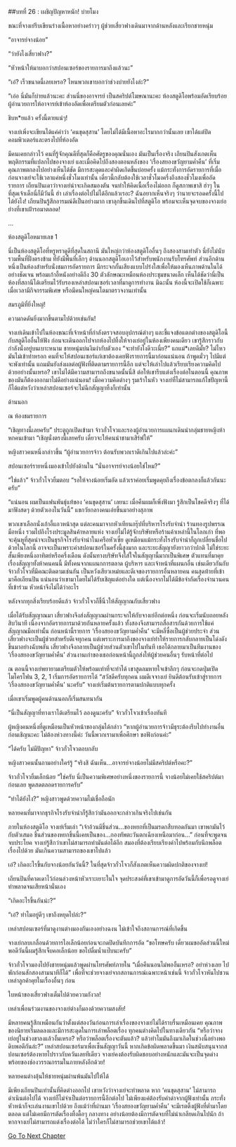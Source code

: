 ##บทที่ 26 : เผชิญปัญหาหนัก!
บ่ายโมง

ขณะที่จางเย่รีบเขียนร่างเนื้อหาอย่างคร่าวๆ ผู้ช่วยเสี่ยวฟางเดินมาจากด้านหลังและเรียกชายหนุ่ม

“อาจารย์จางน้อย”

“ว่ายังไงเสี่ยวฟาง?”

“หัวหน้าให้มาบอกว่าสปอนเซอร์ของรายการมาถึงแล้วนะ”

“เอ๋? เร็วขนาดนี้เลยเหรอ? ไหนพวกเขาบอกว่าช่วงบ่ายยังไงล่ะ?”

“เอ่อ นี่มันก็บ่ายแล้วนะคะ ส่วนนี่ของอาจารย์ เป็นสคริปต์โฆษณานะคะ ห้องสตูดิโอพร้อมอัดเรียบร้อย ผู้อำนวยการให้อาจารย์เข้าห้องอัดเพื่อเตรียมตัวก่อนเลยค่ะ”

ชิบห*ยแล้ว ครั้งนี้ตายแน่ๆ!

จางเย่เพิ่งจะเขียนได้แค่คำว่า ‘คนขุดสุสาน’ โดยไม่ได้มีเนื้อหาอะไรมากกว่านั้นเลย เขาได้แต่ปิดคอมพิวเตอร์และตรงไปที่ห้องอัด

มีคนเคยกล่าวไว้ คนที่รู้จักคุณดีที่สุดก็คือศัตรูของคุณนั่นเอง มันเป็นเรื่องจริง เถียนปินสังเกตเห็นพฤติกรรมที่แปลกไปของจางเย่ และเมื่อคิดไปถึงสองตอนหลังของ ‘เรื่องสยองขวัญยามค่ำคืน’ ที่เริ่มคุณภาพตกลงไปอย่างเห็นได้ชัด มีการสะดุดและคำผิดเกิดขึ้นบ่อยครั้ง แม้กระทั่งการอัดรายการที่เมื่อก่อนจางเย่จะใช้เวลาแค่หนึ่งชั่วโมงเท่านั้น เดี๋ยวนี้กลับต้องใช้เวลาชั่วโมงครึ่งถึงสองชั่วโมงเพื่ออัดรายการ เถียนปินเดาว่าจางเย่น่าจะเกิดสมองตัน จนทำให้คิดเนื้อเรื่องไม่ออก ก็ดูสภาพเขาสิ ฮ่าๆ ในที่สุดเจ้าเด็กนี่ก็มีวันนี้ ฮ่า เล่าเรื่องต่อไปไม่ได้อีกแล้วเรอะ? ฉันอยากเห็นจริงๆ ว่านายจะรอดครั้งนี้ไปได้ยังไง! เถียนปินรู้สึกอารมณ์ดีเป็นอย่างมาก เขาลุกขึ้นเดินไปที่สตูดิโอ พร้อมจะเห็นจุดจบของจางเย่อย่างที่เขาเฝ้ารอมาตลอด!

…

ห้องสตูดิโอหมายเลข 1

นี่เป็นห้องสตูดิโอที่หรูหราดูดีที่สุดในสถานี มันใหญ่กว่าห้องสตูดิโออื่นๆ ถึงสองสามเท่าตัว นี่ยังไม่นับรวมพื้นที่ฝั่งตรงข้าม ที่ยังมีพื้นที่เล็กๆ ด้านนอกสตูดิโอเอาไว้สำหรับพนักงานรับโทรศัพท์ ส่วนอีกด้านหนึ่งเป็นห้องสำหรับนั่งชมการอัดรายการ มีกระจกกั้นเสียงแบบโปร่งใสเพื่อให้มองเห็นภาพด้านในได้อย่างชัดเจน พร้อมเก้าอี้หนังอย่างดีถึง 30 ตัวลักษณะเหมือนห้องประชุมขนาดเล็ก เห็นได้ชัดว่านี่เป็นห้องที่สถานีได้เตรียมไว้รับรองเหล่าสปอนเซอร์เวลาที่มาดูการทำงาน มิฉะนั้น ห้องนี้จะเปิดใช้ก็เฉพาะเมื่อเวลามีกิจกรรมพิเศษ หรือมีคนใหญ่คนโตมาตรวจงานเท่านั้น

สมรภูมิที่ยิ่งใหญ่!

ความกดดันยิ่งมากขึ้นตามไปด้วยเช่นกัน!

จางเย่เดินเข้าไปในห้องขณะที่เจ้าหน้าที่กำลังตรวจสอบอุปกรณ์ต่างๆ และชี้แจงข้อแตกต่างของสตูดิโอนี้กับสตูดิโออื่นให้ฟัง ก่อนจะเดินออกไปจากห้องไปทิ้งให้จางเย่อยู่ในห้องเพียงคนเดียว เขารู้สึกราวกับกำลังนั่งอยู่บนเบาะหนาม ชายหนุ่มบ่นงึมงำกับตัวเอง “จะทำยังไงดีวะเนี่ย?” แถแม่*เลยดีมั้ย? ไม่ไหว มันไม่เข้าท่าหรอก คนที่จะให้สปอนเซอร์แก่เขาต้องเคยฟังรายการนี้มาก่อนแน่นอน ถ้าพูดมั่วๆ ไปมีแต่จะพังเท่านั้น แถมมันยังส่งผลต่อผู้ฟังที่ติดตามรายการนี้อีก แต่จะให้เล่าไปแล้วเรียบเรียงความคิดไปด้วยอย่างนั้นเหรอ? เขาไม่ได้มีความสามารถถึงขนาดนั้นนี่สิ ต่อให้เขารีบแต่งเรื่องต่อในตอนนี้ คุณภาพของมันก็ต้องออกมาไม่ดีอย่างแน่นอน! เมื่อความคิดต่างๆ รุมเร้าในหัว จางเย่ที่ไม่สามารถแก้ไขปัญหานี้ ก็ได้แต่หวังว่าเหล่าสปอนเซอร์จะไม่ฉีกสัญญาทิ้งก็เท่านั้น

ด้านนอก

ณ ห้องชมรายการ

“เชิญทางนี้เลยครับ” ประตูถูกเปิดเข้ามา จ้าวกั๋วโจวและรองผู้อำนวยการแผนกเดินนำกลุ่มชายหญิงห้าหกคนเข้ามา “เชิญนั่งตรงนี้เลยครับ เดี๋ยวจะให้คนนำชามาเสิร์ฟให้”

หญิงสาวคนหนึ่งกล่าวขึ้น “ผู้อำนวยการจ้าว ต้อนรับพวกเราดีเกินไปแล้วล่ะค่ะ”

สปอนเซอร์รายหนึ่งมองเข้าไปยังด้านใน “นั่นอาจารย์จางน้อยใช่ไหม?”

“ใช่แล้ว” จ้าวกั๋วโจวยิ้มตอบ “รอให้จางน้อยเริ่มอัด แล้วเราค่อยเริ่มพูดคุยถึงเรื่องข้อตกลงก็แล้วกันนะครับ”

“แน่นอน ผมเป็นแฟนพันธุ์แท้ของ ‘คนขุดสุสาน’ เลยนะ เมื่อคืนผมก็เพิ่งฟังมา รู้สึกเป็นโชคดีจริงๆ ที่ได้มาฟังสดๆ ด้วยตัวเองในวันนี้” แขกวัยกลางคนเอ่ยขึ้นมาอย่างสุภาพ

พวกเขาเลือกนั่งเก้าอี้แถวหน้าสุด แต่ละคนมาจากหัวเทียนกรุ๊ปที่บริหารโรงรับจำนำ ร้านทองรูปพรรณมือหนึ่ง รวมไปถึงโรงประมูลสินค้าหลายแห่ง จางเย่ไม่ได้รู้จักบริษัทหรือร้านค้าเหล่านี้ในโลกเก่า ที่พอจะคุ้นหูที่สุดน่าจะเป็นธุรกิจโรงรับจำนำในเครือหัวเซี่ย ดูเหมือนแม้กระทั่งโรงรับจำนำก็ถูกเปลี่ยนชื่อไปด้วยในโลกนี้ อาจจะเป็นเพราะค่าสปอนเซอร์ในครั้งนี้สูงมาก และระยะสัญญายังยาวกว่าปกติ ไม่ใช่ระยะสั้นเพียงหนึ่งอาทิตย์หรือครึ่งเดือน ดังนั้นทางบริษัทจึงใส่ใจในสัญญานี้มากเป็นพิเศษ ตัวแทนที่มาคุยเรื่องสัญญาทั้งห้าคนคนนี้ มีทั้งคนจากแผนกการตลาด ผู้บริหาร และเจ้าหน้าที่แผนกอื่น เช่นเดียวกันกับจ้าวกั๋วโจวที่มีคณะติดตามเช่นกัน เป็นหวังเสียวเหม่ยและดีเจของรายการอื่นหลายคน คนสุดท้ายที่เข้ามาคือเถียนปิน แน่นอนว่าเขามาโดยไม่ได้รับเชิญแต่อย่างใด แต่เนื่องจากไม่ได้มีข้อจำกัดเรื่องจำนวนคนที่เข้าร่วม หัวหน้าจึงไม่ได้ว่าอะไร 

หลังจากทุกสิ่งเรียบร้อยดีแล้ว จ้าวกั๋วโจวก็ชี้นิ้วให้สัญญาณกับเสี่ยวฟาง

เมื่อได้รับสัญญาณมา เสี่ยวฟางจึงส่งสัญญาณผ่านกระจกให้กับจางเย่อีกต่อหนึ่ง ก่อนจะเริ่มนับถอยหลังสิบวินาที เนื่องจากอัดรายการมาด้วยกันหลายครั้งแล้ว ทั้งสองจึงสามารถสื่อสารกันด้วยการใช้แค่สัญญาณมือเท่านั้น ก่อนหน้านี้รายการ ‘เรื่องสยองขวัญยามค่ำคืน’ จะมีหลี่ซื่อเป็นผู้ช่วยประจำ ส่วนเสี่ยวฟางจะเป็นผู้ช่วยสำหรับดีเจทุกคน แต่เพราะการมาถึงของจางเย่ทำให้รายการกลับกลายเป็นโด่งดังขึ้นมาอย่างฉับพลัน เสี่ยวฟางจึงกลายเป็นผู้ช่วยส่วนตัวเขาไปในทันที เธอได้กลายมาเป็นทีมงานของ ‘เรื่องสยองขวัญยามค่ำคืน’ ส่วนงานเก่าของเธอก่อนหน้านี้ถูกส่งให้ผู้ช่วยคนอื่นๆ รับหน้าที่ต่อไป

ณ ตอนนี้จางเย่พยายามเตรียมตัวให้พร้อมเท่าที่จะทำได้ เขาสูดลมหายใจเข้าลึกๆ ก่อนจะกดปุ่มเปิดไมโครโฟน 3, 2, 1 เริ่มการอัดรายการได้ “สวัสดีครับทุกคน ผมดีเจจางเย่ ยินดีต้อนรับเข้าสู่รายการ ‘เรื่องสยองขวัญยามค่ำคืน’ นะครับ” จางเย่เริ่มต้นรายการตามปกติแบบทุกครั้ง

เมื่อเขาเริ่มพูดผู้คนด้านนอกก็เริ่มสนทนากัน

“นี่เป็นสัญญาที่ทางเราได้เตรียมไว้ ลองดูนะครับ” จ้าวกั๋วโจวเข้าเรื่องทันที

ผู้หญิงคนหนึ่งที่ดูเหมือนเป็นหัวหน้าของกลุ่มได้กล่าว “หากผู้อำนวยการจ้าวมีธุระต้องรีบไปทำงานอื่นก่อนเชิญนะคะ ไม่ต้องห่วงทางนี้ค่ะ วันนี้พวกเรามาเพื่อศึกษา ขอฟังก่อนค่ะ”

“ได้ครับ ไม่มีปัญหา” จ้าวกั๋วโจวตอบกลับ

หญิงสาวคนนั้นถามอย่างใคร่รู้ “จริงสิ ฉันเห็น...อาจารย์จางน้อยไม่มีสคริปต์หรือคะ?”

จ้าวกั๋วโจวยิ้มเล็กน้อย “ใช่ครับ นี่เป็นความพิเศษอย่างหนึ่งของรายการนี้ จางน้อยไม่เคยใช้สคริปต์มาก่อนเลย พูดสดตลอดรายการครับ”

“ทำได้ยังไง?” หญิงสาวพูดด้วยความไม่เชื่อถือนัก

หลายคนที่มาจากธุรกิจโรงรับจำนำก็รู้สึกว่ามันออกจะกล่าวเกินจริงไปเช่นกัน

ภายในห้องสตูดิโอ จางเย่เริ่มเล่า “เจ้าอ้วนมีชิ้นส่วน...ของหยกที่เป็นมรดกสืบทอดกันมา เขาพกมันไว้กับตัวเสมอ ชิ้นส่วนของหยกชิ้นนี้เคยเป็นของ...กองทัพตะวันตกเฉียงเหนือมาก่อน...” ก่อนที่จะพูดจนจบประโยค จางเย่รู้สึกว่าเขาไม่สามารถทำมันต่อได้อีก สมองที่ต้องเรียบเรียงคำไปพร้อมกับนึกพล็อตเรื่องไปด้วย มันเกินความสามารถของเขาไปแล้ว

เอ๋? เกิดอะไรขึ้นกับจางน้อยกันวันนี้? ในที่สุดจ้าวกั๋วโจวก็สังเกตเห็นความผิดปกติของจางเย่!

เถียนปินที่คาดเดาไว้ก่อนล่วงหน้าหัวเราะเยาะในใจ จุดประสงค์ที่เขาเข้ามาดูการอัดวันนี้ก็เพื่อรอดูจางเย่ทำพลาดจนเสียหน้านั่นเอง

“เกิดอะไรขึ้นกันน่ะ?”

“เอ๋? ทำไมอยู่ดีๆ เขาถึงหยุดไปล่ะ?”

เหล่าสปอนเซอร์ที่มาดูงานต่างมองกันเองอย่างฉงน ไม่เข้าใจถึงสถานการณ์ที่เกิดขึ้น

จางเย่กลบเกลื่อนด้วยการไอเล็กน้อยก่อนจะกดปิดบันทึกการอัด “ขอโทษครับ เดี๋ยวผมขออัดส่วนนี้ใหม่ พอดีวันนี้ผมรู้สึกเจ็บคอเล็กน้อย ขอไปดื่มน้ำแป๊บนะครับ”

จ้าวกั๋วโจวมองไปยังชายหนุ่มแล้วพูดผ่านโทรศัพท์ภายใน “เมื่อคืนนอนไม่พองั้นเหรอ? อย่าห่วงเลย ไปพักก่อนสักสองสามนาทีก็ได้” เพื่อที่จะช่วยจางเย่จากสถานการณ์เฉพาะหน้าเช่นนี้ จ้าวกั๋วโจวหันไปชวนเหล่าลูกค้าคุยในเรื่องอื่นๆ ก่อน

ใบหน้าของเสี่ยวฟางเต็มไปด้วยความกังวล!

เหล่าเพื่อนร่วมงานของจางเย่ต่างก็มองด้วยความสงสัย!

มีหลายคนรู้สึกเหมือนกันว่าตั้งแต่สองวันก่อนการเล่าเรื่องของจางเย่ไม่ได้ราบรื่นเหมือนเคย คุณภาพของนิยายเริ่มลดลงและมีการสะดุดในการเล่าพล็อตเรื่อง ทุกคนต่างคิดไปในทางเดียวกัน “หรือว่าจางเย่อยู่ในช่วงขาลงแล้วงั้นเหรอ? หรือว่าพล็อตเรื่องจะตันแล้ว? แล้วทำไมมันถึงมาเกิดในช่วงนี้อย่างพอดิบพอดีกันล่ะ?” เหล่าสปอนเซอร์มาเพื่อเซ็นสัญญาวันนี้ หากเกิดข้อผิดพลาดขึ้นมา เงินสนับสนุนจากสปอนเซอร์ต้องหายไปราวกับควันเลยทีเดียว จางเย่คงต้องรับผิดชอบอย่างหนักและมันจะเป็นจุดด่างพร้อยของช่องวรรณกรรมในภายหลังอีกด้วย!

หลายคนต่างลุ้นให้ชายหนุ่มผ่านพ้นมันไปให้ได้

มีเพียงเถียนปินเท่านั้นที่คิดต่างออกไป เขาหวังว่าจางเย่จะทำพลาด หาก ‘คนขุดสุสาน’ ไม่สามารถดำเนินต่อไปได้ จางเย่ก็ไม่จำเป็นต่อรายการนี้อีกต่อไป ไม่เพียงแค่ต้องรับคำด่าจากผู้ฟังเท่านั้น กระทั่งหัวหน้าก็จะเล่นงานเขาไปด้วย ถึงแม้ว่าที่ผ่านมา ‘เรื่องสยองขวัญยามค่ำคืน’ จะมีเรตติ้งผู้ฟังที่ต่ำมาโดยตลอด แต่ไม่เคยมีการตัดเรื่องทิ้งดื้อๆ กลางทาง อย่างน้อยต้องมีการตัดจบที่ไม่น่าเกลียดเกินไปนัก ถ้าหากจางเย่ไม่สามารถแต่งเรื่องต่อได้ ไม่ว่าใครก็ไม่สามารถช่วยเขาได้แล้ว!


[Go To Next Chapter]( ./28.md)